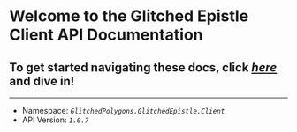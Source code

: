 # Welcome to the **Glitched Epistle** Client API Documentation
## To get started navigating these docs, click [_here_](/api/index.html) and dive in!

---

* Namespace:  _`GlitchedPolygons.GlitchedEpistle.Client`_
* API Version:  _`1.0.7`_
